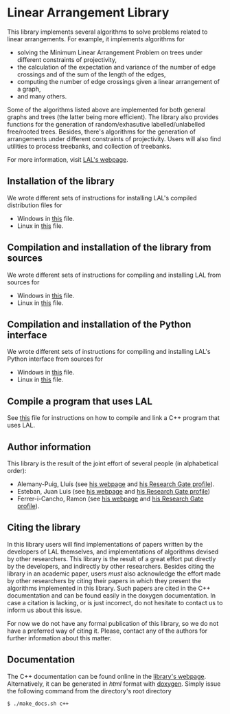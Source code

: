 # Linear Arrangement Library

This library implements several algorithms to solve problems related to linear arrangements. For example, it implements algorithms for

- solving the Minimum Linear Arrangement Problem on trees under different constraints of projectivity,
- the calculation of the expectation and variance of the number of edge crossings and of the sum of the length of the edges,
- computing the number of edge crossings given a linear arrangement of a graph,
- and many others.

Some of the algorithms listed above are implemented for both general graphs and trees (the latter being more efficient). The library also provides functions for the generation of random/exhasutive labelled/unlabelled free/rooted trees. Besides, there's algorithms for the generation of arrangements under different constraints of projectivity. Users will also find utilities to process treebanks, and collection of treebanks.

For more information, visit [LAL's webpage](https://cqllab.upc.edu/lal/).

## Installation of the library

We wrote different sets of instructions for installing LAL's compiled distribution files for

- Windows in [this](https://github.com/LAL-project/linear-arrangement-library/blob/master/instructions/installation-library-windows.md) file.
- Linux in [this](https://github.com/LAL-project/linear-arrangement-library/blob/master/instructions/installation-library-linux.md) file.

## Compilation and installation of the library from sources

We wrote different sets of instructions for compiling and installing LAL from sources for

- Windows in [this](https://github.com/LAL-project/linear-arrangement-library/blob/master/instructions/compilation-library-windows.md) file.
- Linux in [this](https://github.com/LAL-project/linear-arrangement-library/blob/master/instructions/compilation-library-linux.md) file.

## Compilation and installation of the Python interface

We wrote different sets of instructions for compiling and installing LAL's Python interface from sources for

- Windows in [this](https://github.com/LAL-project/linear-arrangement-library/blob/master/instructions/compilation-pyhton-interface-windows.md) file.
- Linux in [this](https://github.com/LAL-project/linear-arrangement-library/blob/master/instructions/compilation-pyhton-interface-linux.md) file.

## Compile a program that uses LAL

See [this](https://github.com/LAL-project/linear-arrangement-library/blob/master/instructions/compiling-against-LAL.md) file for instructions on how to compile and link a C++ program that uses LAL.

## Author information

This library is the result of the joint effort of several people (in alphabetical order):

- Alemany-Puig, Lluís (see [his webpage](https://cqllab.upc.edu/people/lalemany/) and [his Research Gate profile](https://www.researchgate.net/profile/Lluis_Alemany-Puig)).
- Esteban, Juan Luis (see [his webpage](https://www.cs.upc.edu/~esteban/) and [his Research Gate profile](https://www.researchgate.net/profile/Juan_Esteban13))
- Ferrer-i-Cancho, Ramon (see [his webpage](https://cqllab.upc.edu/people/rferrericancho/) and [his Research Gate profile](https://www.cs.upc.edu/~rferrericancho/)).

## Citing the library

In this library users will find implementations of papers written by the developers of LAL themselves, and implementations of algorithms devised by other researchers. This library is the result of a great effort put directly by the developers, and indirectly by other researchers. Besides citing the library in an academic paper, users *must* also acknowledge the effort made by other researchers by citing their papers in which they present the algorithms implemented in this library. Such papers are cited in the C++ documentation and can be found easily in the doxygen documentation. In case a citation is lacking, or is just incorrect, do not hesitate to contact us to inform us about this issue.

For now we do not have any formal publication of this library, so we do not have a preferred way of citing it. Please, contact any of the authors for further information about this matter.

## Documentation

The C++ documentation can be found online in the [library's webpage](https://cqllab.upc.edu/lal/). Alternatively, it can be generated in _html_ format with [doxygen](http://doxygen.nl/). Simply issue the following command from the directory's root directory

	$ ./make_docs.sh c++
